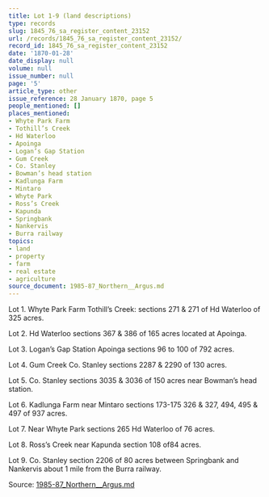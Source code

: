 ```yaml
---
title: Lot 1-9 (land descriptions)
type: records
slug: 1845_76_sa_register_content_23152
url: /records/1845_76_sa_register_content_23152/
record_id: 1845_76_sa_register_content_23152
date: '1870-01-28'
date_display: null
volume: null
issue_number: null
page: '5'
article_type: other
issue_reference: 28 January 1870, page 5
people_mentioned: []
places_mentioned:
- Whyte Park Farm
- Tothill’s Creek
- Hd Waterloo
- Apoinga
- Logan’s Gap Station
- Gum Creek
- Co. Stanley
- Bowman’s head station
- Kadlunga Farm
- Mintaro
- Whyte Park
- Ross’s Creek
- Kapunda
- Springbank
- Nankervis
- Burra railway
topics:
- land
- property
- farm
- real estate
- agriculture
source_document: 1985-87_Northern__Argus.md
---
```


Lot 1.	Whyte Park Farm Tothill’s Creek: sections 271 & 271 of Hd Waterloo of 325 acres.

Lot 2.	Hd Waterloo sections 367 & 386 of 165 acres located at Apoinga.

Lot 3.	Logan’s Gap Station Apoinga sections 96 to 100 of 792 acres.

Lot 4.	Gum Creek  Co. Stanley sections 2287 & 2290 of 130 acres.

Lot 5.	Co. Stanley sections 3035 & 3036 of 150 acres near Bowman’s head station.

Lot 6.	Kadlunga Farm near Mintaro sections 173-175 326 & 327, 494, 495 & 497 of 937 acres.

Lot 7.	Near Whyte Park sections 265 Hd Waterloo of 76 acres.

Lot 8.	Ross’s Creek near Kapunda section 108 of84 acres.

Lot 9.	Co. Stanley section 2206 of 80 acres between Springbank and Nankervis about 1 mile from the Burra railway.

Source: [1985-87_Northern__Argus.md](/downloads/markdown/1985-87_Northern__Argus.md)
